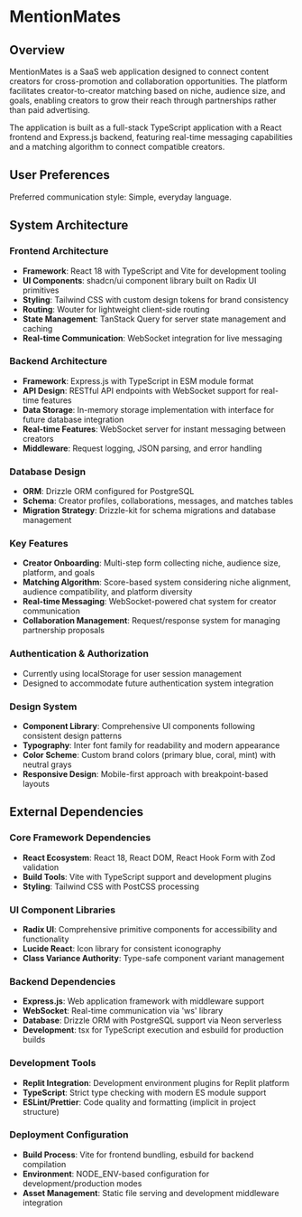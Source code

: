 # MentionMates

## Overview

MentionMates is a SaaS web application designed to connect content creators for cross-promotion and collaboration opportunities. The platform facilitates creator-to-creator matching based on niche, audience size, and goals, enabling creators to grow their reach through partnerships rather than paid advertising.

The application is built as a full-stack TypeScript application with a React frontend and Express.js backend, featuring real-time messaging capabilities and a matching algorithm to connect compatible creators.

## User Preferences

Preferred communication style: Simple, everyday language.

## System Architecture

### Frontend Architecture
- **Framework**: React 18 with TypeScript and Vite for development tooling
- **UI Components**: shadcn/ui component library built on Radix UI primitives
- **Styling**: Tailwind CSS with custom design tokens for brand consistency
- **Routing**: Wouter for lightweight client-side routing
- **State Management**: TanStack Query for server state management and caching
- **Real-time Communication**: WebSocket integration for live messaging

### Backend Architecture
- **Framework**: Express.js with TypeScript in ESM module format
- **API Design**: RESTful API endpoints with WebSocket support for real-time features
- **Data Storage**: In-memory storage implementation with interface for future database integration
- **Real-time Features**: WebSocket server for instant messaging between creators
- **Middleware**: Request logging, JSON parsing, and error handling

### Database Design
- **ORM**: Drizzle ORM configured for PostgreSQL
- **Schema**: Creator profiles, collaborations, messages, and matches tables
- **Migration Strategy**: Drizzle-kit for schema migrations and database management

### Key Features
- **Creator Onboarding**: Multi-step form collecting niche, audience size, platform, and goals
- **Matching Algorithm**: Score-based system considering niche alignment, audience compatibility, and platform diversity
- **Real-time Messaging**: WebSocket-powered chat system for creator communication
- **Collaboration Management**: Request/response system for managing partnership proposals

### Authentication & Authorization
- Currently using localStorage for user session management
- Designed to accommodate future authentication system integration

### Design System
- **Component Library**: Comprehensive UI components following consistent design patterns
- **Typography**: Inter font family for readability and modern appearance
- **Color Scheme**: Custom brand colors (primary blue, coral, mint) with neutral grays
- **Responsive Design**: Mobile-first approach with breakpoint-based layouts

## External Dependencies

### Core Framework Dependencies
- **React Ecosystem**: React 18, React DOM, React Hook Form with Zod validation
- **Build Tools**: Vite with TypeScript support and development plugins
- **Styling**: Tailwind CSS with PostCSS processing

### UI Component Libraries
- **Radix UI**: Comprehensive primitive components for accessibility and functionality
- **Lucide React**: Icon library for consistent iconography
- **Class Variance Authority**: Type-safe component variant management

### Backend Dependencies
- **Express.js**: Web application framework with middleware support
- **WebSocket**: Real-time communication via 'ws' library
- **Database**: Drizzle ORM with PostgreSQL support via Neon serverless
- **Development**: tsx for TypeScript execution and esbuild for production builds

### Development Tools
- **Replit Integration**: Development environment plugins for Replit platform
- **TypeScript**: Strict type checking with modern ES module support
- **ESLint/Prettier**: Code quality and formatting (implicit in project structure)

### Deployment Configuration
- **Build Process**: Vite for frontend bundling, esbuild for backend compilation
- **Environment**: NODE_ENV-based configuration for development/production modes
- **Asset Management**: Static file serving and development middleware integration